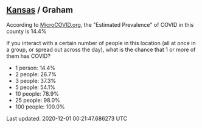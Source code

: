 
## [Kansas](/united-states/kansas) / Graham

According to [MicroCOVID.org](http://microcovid.org),
the "Estimated Prevalence" of COVID in this county is 14.4%

If you interact with a certain number of people in this location
(all at once in a group, or spread out across the day), what is the chance that
1 or more of them has COVID?

- 1 person: 14.4%
- 2 people: 26.7%
- 3 people: 37.3%
- 5 people: 54.1%
- 10 people: 78.9%
- 25 people: 98.0%
- 100 people: 100.0%

Last updated: 2020-12-01 00:21:47.686273 UTC
